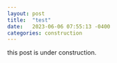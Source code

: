 ```yaml
---
layout: post
title:  "test"
date:   2023-06-06 07:55:13 -0400
categories: construction
---
```


this post is under construction.